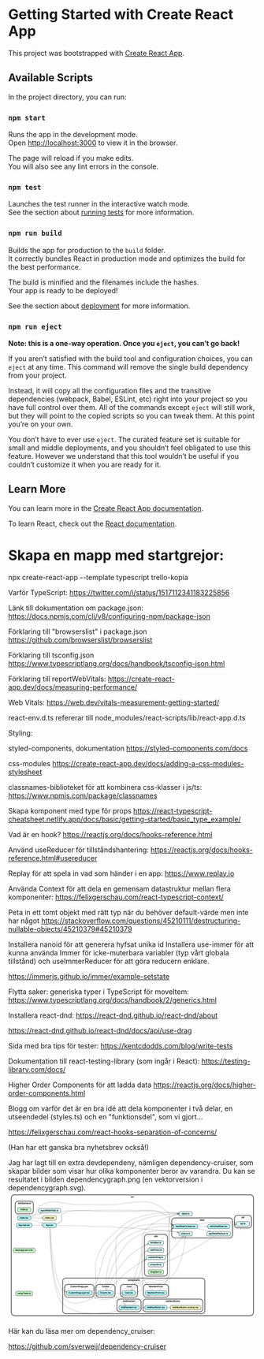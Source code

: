 # Getting Started with Create React App

This project was bootstrapped with [Create React App](https://github.com/facebook/create-react-app).

## Available Scripts

In the project directory, you can run:

### `npm start`

Runs the app in the development mode.\
Open [http://localhost:3000](http://localhost:3000) to view it in the browser.

The page will reload if you make edits.\
You will also see any lint errors in the console.

### `npm test`

Launches the test runner in the interactive watch mode.\
See the section about [running tests](https://facebook.github.io/create-react-app/docs/running-tests) for more information.

### `npm run build`

Builds the app for production to the `build` folder.\
It correctly bundles React in production mode and optimizes the build for the best performance.

The build is minified and the filenames include the hashes.\
Your app is ready to be deployed!

See the section about [deployment](https://facebook.github.io/create-react-app/docs/deployment) for more information.

### `npm run eject`

**Note: this is a one-way operation. Once you `eject`, you can’t go back!**

If you aren’t satisfied with the build tool and configuration choices, you can `eject` at any time. This command will remove the single build dependency from your project.

Instead, it will copy all the configuration files and the transitive dependencies (webpack, Babel, ESLint, etc) right into your project so you have full control over them. All of the commands except `eject` will still work, but they will point to the copied scripts so you can tweak them. At this point you’re on your own.

You don’t have to ever use `eject`. The curated feature set is suitable for small and middle deployments, and you shouldn’t feel obligated to use this feature. However we understand that this tool wouldn’t be useful if you couldn’t customize it when you are ready for it.

## Learn More

You can learn more in the [Create React App documentation](https://facebook.github.io/create-react-app/docs/getting-started).

To learn React, check out the [React documentation](https://reactjs.org/).

# Skapa en mapp med startgrejor:

npx create-react-app --template typescript trello-kopia

Varför TypeScript:
https://twitter.com/i/status/1517112341183225856

Länk till dokumentation om package.json:
https://docs.npmjs.com/cli/v8/configuring-npm/package-json

Förklaring till "browserslist" i package.json
https://github.com/browserslist/browserslist

Förklaring till tsconfig.json
https://www.typescriptlang.org/docs/handbook/tsconfig-json.html

Förklaring till reportWebVitals:
https://create-react-app.dev/docs/measuring-performance/

Web Vitals:
https://web.dev/vitals-measurement-getting-started/

react-env.d.ts refererar till
node_modules/react-scripts/lib/react-app.d.ts

Styling:

styled-components, dokumentation
https://styled-components.com/docs

css-modules
https://create-react-app.dev/docs/adding-a-css-modules-stylesheet

classnames-biblioteket för att kombinera css-klasser i js/ts:
https://www.npmjs.com/package/classnames

Skapa komponent med type för props
https://react-typescript-cheatsheet.netlify.app/docs/basic/getting-started/basic_type_example/

Vad är en hook?
https://reactjs.org/docs/hooks-reference.html

Använd useReducer för tillståndshantering:
https://reactjs.org/docs/hooks-reference.html#usereducer

Replay för att spela in vad som händer i en app:
https://www.replay.io

Använda Context för att dela en gemensam datastruktur mellan flera komponenter:
https://felixgerschau.com/react-typescript-context/

Peta in ett tomt objekt med rätt typ när du behöver default-värde men inte har något
https://stackoverflow.com/questions/45210111/destructuring-nullable-objects/45210379#45210379

Installera nanoid för att generera hyfsat unika id
Installera use-immer för att kunna använda Immer för icke-muterbara variabler (typ vårt globala tillstånd) och useImmerReducer för att göra reducern enklare.

https://immerjs.github.io/immer/example-setstate

Flytta saker: generiska typer i TypeScript för moveItem:
https://www.typescriptlang.org/docs/handbook/2/generics.html

Installera react-dnd:
https://react-dnd.github.io/react-dnd/about

https://react-dnd.github.io/react-dnd/docs/api/use-drag

Sida med bra tips för tester:
https://kentcdodds.com/blog/write-tests

Dokumentation till react-testing-library (som ingår i React):
https://testing-library.com/docs/

Higher Order Components för att ladda data
https://reactjs.org/docs/higher-order-components.html

Blogg om varför det är en bra idé att dela komponenter i två delar, en utseendedel (styles.ts) och en "funktionsdel", som vi gjort…

https://felixgerschau.com/react-hooks-separation-of-concerns/

(Han har ett ganska bra nyhetsbrev också!)

Jag har lagt till en extra devdependeny, nämligen dependency-cruiser, som skapar bilder som visar hur olika komponenter beror av varandra. Du kan se resultatet i bilden dependencygraph.png (en vektorversion i dependencygraph.svg).
![dependencygraph.png](./dependencygraph.png)

Här kan du läsa mer om dependency_cruiser:

https://github.com/sverweij/dependency-cruiser
